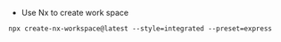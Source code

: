 - Use Nx to create work space
``` 
npx create-nx-workspace@latest --style=integrated --preset=express